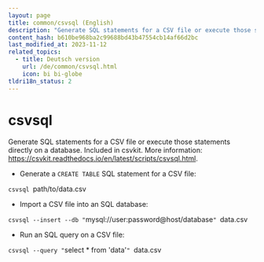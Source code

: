```yaml
---
layout: page
title: common/csvsql (English)
description: "Generate SQL statements for a CSV file or execute those statements directly on a database."
content_hash: b610be968ba2c99688bd43b47554cb14af66d2bc
last_modified_at: 2023-11-12
related_topics:
  - title: Deutsch version
    url: /de/common/csvsql.html
    icon: bi bi-globe
tldri18n_status: 2
---
```

# csvsql

Generate SQL statements for a CSV file or execute those statements directly on a database.
Included in csvkit.
More information: <https://csvkit.readthedocs.io/en/latest/scripts/csvsql.html>.

- Generate a `CREATE TABLE` SQL statement for a CSV file:

`csvsql `<span class="tldr-var badge badge-pill bg-dark-lm bg-white-dm text-white-lm text-dark-dm font-weight-bold">path/to/data.csv</span>

- Import a CSV file into an SQL database:

`csvsql --insert --db "`<span class="tldr-var badge badge-pill bg-dark-lm bg-white-dm text-white-lm text-dark-dm font-weight-bold">mysql://user:password@host/database</span>`" `<span class="tldr-var badge badge-pill bg-dark-lm bg-white-dm text-white-lm text-dark-dm font-weight-bold">data.csv</span>

- Run an SQL query on a CSV file:

`csvsql --query "`<span class="tldr-var badge badge-pill bg-dark-lm bg-white-dm text-white-lm text-dark-dm font-weight-bold">select * from 'data'</span>`" `<span class="tldr-var badge badge-pill bg-dark-lm bg-white-dm text-white-lm text-dark-dm font-weight-bold">data.csv</span>
